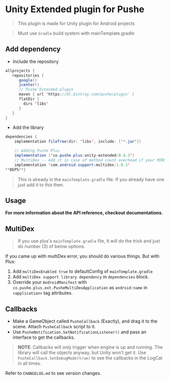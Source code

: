 # Unity Extended plugin for Pushe

> This plugin is made for Unity plugin for Android projects

> Must use `Gradle` build system with mainTemplate.gradle

## Add dependency

* Include the repository

```java
allprojects {
   repositories {
      google()
      jcenter()
	  // Pushe Extended plugin
	  maven { url 'https://dl.bintray.com/pushe/plugin' }
      flatDir {
        dirs 'libs'
      }
   }
}
```

* Add the library

```java
dependencies {
	implementation fileTree(dir: 'libs', include: ['*.jar'])

	// Adding Pushe Plus
	implementation ('co.pushe.plus:unity-extended:0.4.3')
	// MultiDex -- Add it in case of method count overhead if your MINSDK is lower than 21 
	implementation 'com.android.support:multidex:1.0.3'
**DEPS**}
```

> This is already in the `mainTemplate.gradle` file. If you already have one just add it to this then.

## Usage

**For more information about the API reference, checkout documentations.**

## MultiDex

> If you use plus's `mainTemplate.gradle` file, It will do the trick and just do number (3) of below options.

If you came up with multiDex error, you should do various things. But with Plus:

1. Add `multiDexEnabled true` to defaultConfig of `mainTemplate.gradle`
2. Add `multiDex support library dependency` in `dependencies` block.
3. Override your `AndroidManifest` with `co.pushe.plus.ext.PusheMultiDexApplication` as `android:name` in `<application>` tag attributes.

## Callbacks

* Make a GameObject called `PusheCallback` (Exactly), and drag it to the scene. Attach `PusheCallback` script to it.
* Use `PusheNotification.SetNotificationListener()` and pass an interface to get the callbacks.

> **NOTE**: Callbacks will only trigger when engine is up and running. The library will call the objects anyway, but Unity won't get it.
> Use `PusheCallback.SetDebugMode(true)` to see the callbacks in the LogCat in all times.

Refer to `CHANGELOG.md` to see version changes.